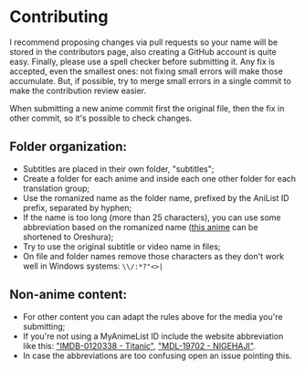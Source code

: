 # Contributing

I recommend proposing changes via pull requests so your name will be stored in the contributors page, also creating a GitHub account is quite easy. Finally, please use a spell checker before submitting it. Any fix is accepted, even the smallest ones: not fixing small errors will make those accumulate.  But, if possible, try to merge small errors in a single commit to make the contribution review easier.

When submitting a new anime commit first the original file, then the fix in other commit, so it's possible to check changes.

## Folder organization:

* Subtitles are placed in their own folder, "subtitles";
* Create a folder for each anime and inside each one other folder for each translation group;
* Use the romanized name as the folder name, prefixed by the AniList ID prefix, separated by hyphen;
* If the name is too long (more than 25 characters), you can use some abbreviation based on the romanized name ([this anime](https://myanimelist.net/anime/14749/Ore_no_Kanojo_to_Osananajimi_ga_Shuraba_Sugiru) can be shortened to Oreshura);
* Try to use the original subtitle or video name in files;
* On file and folder names remove those characters as they don't work well in Windows systems: `\\/:*?"<>|`

## Non-anime content:

* For other content you can adapt the rules above for the media you're submitting;
* If you're not using a MyAnimeList ID include the website abbreviation like this: ["IMDB-0120338 - Titanic"](http://www.imdb.com/title/tt0120338/), ["MDL-19702 - NIGEHAJI"](http://mydramalist.com/19702-nigeru-wa-haji-da-ga-yaku-ni-tatsu).
* In case the abbreviations are too confusing open an issue pointing this.
